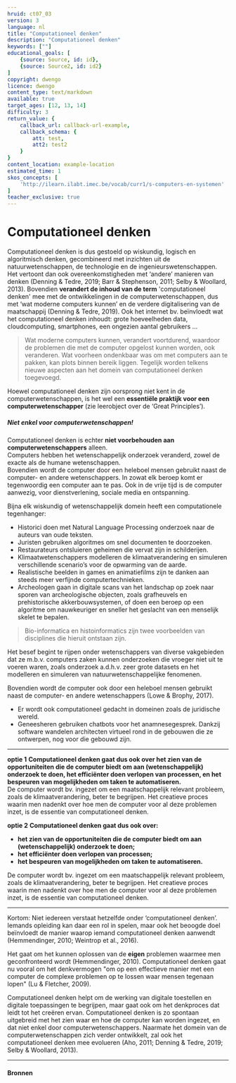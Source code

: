 ```yaml
---
hruid: ct07_03
version: 3
language: nl
title: "Computationeel denken"
description: "Computationeel denken"
keywords: [""]
educational_goals: [
    {source: Source, id: id}, 
    {source: Source2, id: id2}
]
copyright: dwengo
licence: dwengo
content_type: text/markdown
available: true
target_ages: [12, 13, 14]
difficulty: 3
return_value: {
    callback_url: callback-url-example,
    callback_schema: {
        att: test,
        att2: test2
    }
}
content_location: example-location
estimated_time: 1
skos_concepts: [
    'http://ilearn.ilabt.imec.be/vocab/curr1/s-computers-en-systemen'
]
teacher_exclusive: true
---
```


# Computationeel denken

Computationeel denken is dus gestoeld op wiskundig, logisch en algoritmisch denken, gecombineerd met inzichten uit de natuurwetenschappen, de technologie en de ingenieurswetenschappen. Het vertoont dan ook overeenkomstigheden met ‘andere’ manieren van denken (Denning & Tedre, 2019; Barr & Stephenson, 2011; Selby & Woollard, 2013). 
Bovendien **verandert de inhoud van de term** 'computationeel denken' mee met de ontwikkelingen in de computerwetenschappen, dus met ‘wat moderne computers kunnen’ en de verdere digitalisering van de maatschappij (Denning & Tedre, 2019). Ook het internet bv. beïnvloedt wat het computationeel denken inhoudt: grote hoeveelheden data, cloudcomputing, smartphones, een ongezien aantal gebruikers ...

> Wat moderne computers kunnen, verandert voortdurend, waardoor de problemen die met de computer opgelost kunnen worden, ook veranderen. Wat voorheen ondenkbaar was om met computers aan te pakken, kan plots binnen bereik liggen. Tegelijk worden telkens nieuwe aspecten aan het domein van computationeel denken toegevoegd.

Hoewel computationeel denken zijn oorsprong niet kent in de computerwetenschappen, is het wel een **essentiële praktijk voor een computerwetenschapper** (zie leerobject over de ‘Great Principles’). 

<div class="alert alert-box alert-success">
<strong><h5>Niet enkel voor computerwetenschappen!</h5></strong>
Computationeel denken is echter <strong>niet voorbehouden aan computerwetenschappers</strong> alleen. <br>
Computers hebben het wetenschappelijk onderzoek veranderd, zowel de exacte als de humane wetenschappen.<br>
Bovendien wordt de computer door een heleboel mensen gebruikt naast de computer- en andere wetenschappers. In zowat elk beroep komt er tegenwoordig een computer aan te pas. Ook in de vrije tijd is de computer aanwezig, voor dienstverlening, sociale media en ontspanning.    
</div>

 Bijna elk wiskundig of wetenschappelijk domein heeft een computationele tegenhanger:

* Historici doen met Natural Language Processing onderzoek naar de auteurs van oude teksten. 
* Juristen gebruiken algoritmes om snel documenten te doorzoeken. 
* Restaurateurs ontsluieren geheimen die vervat zijn in schilderijen. 
* Klimaatwetenschappers modelleren de klimaatverandering en simuleren verschillende  scenario’s voor de opwarming van de aarde. 
* Realistische beelden in games en animatiefilms zijn te danken aan steeds meer verfijnde computertechnieken.
* Archeologen gaan in digitale scans van het landschap op zoek naar sporen van archeologische objecten, zoals grafheuvels en prehistorische akkerbouwsystemen, of doen een beroep op een algoritme om nauwkeuriger en sneller het geslacht van een menselijk skelet te bepalen. 

> Bio-informatica en histoinformatics zijn twee voorbeelden van disciplines die hieruit ontstaan zijn.<br>

Het besef begint te rijpen onder wetenschappers van diverse vakgebieden dat ze m.b.v. computers zaken kunnen onderzoeken die vroeger niet uit te voeren waren, zoals onderzoek a.d.h.v. zeer grote datasets en het modelleren en simuleren van natuurwetenschappelijke fenomenen.

Bovendien wordt de computer ook door een heleboel mensen gebruikt naast de computer- en andere wetenschappers (Lowe & Brophy, 2017). 

* Er wordt ook computationeel gedacht in domeinen zoals de juridische wereld. 
* Geneesheren gebruiken chatbots voor het anamnesegesprek. Dankzij software wandelen architecten virtueel rond in de gebouwen die ze ontwerpen, nog voor die gebouwd zijn.

---

**optie 1**
**Computationeel denken gaat dus ook over het zien van de opportuniteiten die de computer biedt om aan (wetenschappelijk) onderzoek te doen, het efficiënter doen verlopen van processen, en het bespeuren van mogelijkheden om taken te automatiseren.**<br>
De computer wordt bv. ingezet om een maatschappelijk relevant probleem, zoals de klimaatverandering, beter te begrijpen. Het creatieve proces waarin men nadenkt over hoe men de computer voor al deze problemen inzet, is de essentie van computationeel denken. 

**optie 2**
**Computationeel denken gaat dus ook over:**

* **het zien van de opportuniteiten die de computer biedt om aan (wetenschappelijk) onderzoek te doen;**
* **het efficiënter doen verlopen van processen;**
* **het bespeuren van mogelijkheden om taken te automatiseren.**

De computer wordt bv. ingezet om een maatschappelijk relevant probleem, zoals de klimaatverandering, beter te begrijpen. Het creatieve proces waarin men nadenkt over hoe men de computer voor al deze problemen inzet, is de essentie van computationeel denken. 

---

Kortom: Niet iedereen verstaat hetzelfde onder ‘computationeel denken’.<br>
Iemands opleiding kan daar een rol in spelen, maar ook het beoogde doel beïnvloedt de manier waarop iemand computationeel denken aanwendt (Hemmendinger, 2010; Weintrop et al., 2016). 

Het gaat om het kunnen oplossen van de **eigen** problemen waarmee men geconfronteerd wordt (Hemmendinger, 2010). Computationeel denken gaat nu vooral om het denkvermogen "om op een effectieve manier met een computer de complexe problemen op te lossen waar mensen tegenaan lopen" (Lu & Fletcher, 2009). 

<div class="alert alert-box alert-success">
    Computationeel denken helpt om de werking van digitale toestellen en digitale toepassingen te begrijpen, maar gaat ook om het denkproces dat leidt tot het creëren ervan. Computationeel denken is zo spontaan uitgebreid met het zien waar en hoe de computer kan worden ingezet, en dat niet enkel door computerwetenschappers. Naarmate het domein van de computerwetenschappen zich verder ontwikkelt, zal ook het computationeel denken mee evolueren (Aho, 2011; Denning & Tedre, 2019; Selby & Woollard, 2013).
</div>

---

#### Bronnen

